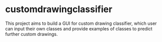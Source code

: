 # customdrawingclassifier
This project aims to build a GUI for custom drawing classifier, which user can input their own classes and provide examples of classes to predict further custom drawings.
